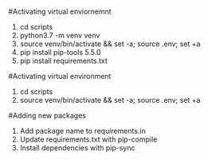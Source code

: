 #Activating virtual enviornemnt
1. cd scripts 
2. python3.7 -m venv venv
3. source venv/bin/activate && set -a; source .env; set +a
4. pip install pip-tools 5.5.0
5. pip install requirements.txt

#Activating virtual environment
1. cd scripts
2. source venv/bin/activate && set -a; source .env; set +a

#Adding new packages
1. Add package name to requirements.in 
2. Update requirements.txt with pip-compile
3. Install dependencies with pip-sync
